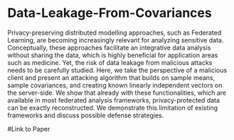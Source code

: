 # Data-Leakage-From-Covariances
Privacy-preserving distributed modelling approaches, such as Federated Learning, are becoming increasingly relevant for analyzing sensitive data. Conceptually, these approaches facilitate an integrative data analysis without sharing the data, which is highly beneficial for application areas such as medicine. Yet, the risk of data leakage from malicious attacks needs to be carefully studied. 
Here, we take the perspective of a malicious client and present an attacking algorithm that builds on sample means, sample covariances, and creating known linearly independent vectors on the server-side. We show that already with these functionalities, which are available in most federated analysis frameworks, privacy-protected data can be exactly reconstructed. We demonstrate this limitation of existing frameworks and discuss possible defense strategies.

#Link to Paper
